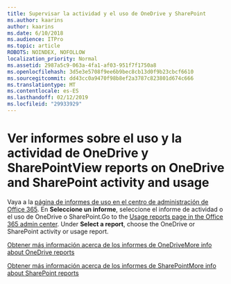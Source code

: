 ```yaml
---
title: Supervisar la actividad y el uso de OneDrive y SharePoint
ms.author: kaarins
author: kaarins
ms.date: 6/10/2018
ms.audience: ITPro
ms.topic: article
ROBOTS: NOINDEX, NOFOLLOW
localization_priority: Normal
ms.assetid: 2987a5c9-063a-4fa1-af03-951f7f1750a8
ms.openlocfilehash: 3d5e3e5708f9ee6b9bec8cb13d0f9b23cbcf6610
ms.sourcegitcommit: dd43cc0a9470f98b8ef2a3787c823801d674c666
ms.translationtype: MT
ms.contentlocale: es-ES
ms.lasthandoff: 02/12/2019
ms.locfileid: "29933929"
---
```

# <a name="view-reports-on-onedrive-and-sharepoint-activity-and-usage"></a><span data-ttu-id="2a0e8-102">Ver informes sobre el uso y la actividad de OneDrive y SharePoint</span><span class="sxs-lookup"><span data-stu-id="2a0e8-102">View reports on OneDrive and SharePoint activity and usage</span></span>

<span data-ttu-id="2a0e8-p101">Vaya a la [página de informes de uso en el centro de administración de Office 365](https://admin.microsoft.com/AdminPortal/Home). En **Seleccione un informe**, seleccione el informe de actividad o el uso de OneDrive o SharePoint.</span><span class="sxs-lookup"><span data-stu-id="2a0e8-p101">Go to the [Usage reports page in the Office 365 admin center](https://admin.microsoft.com/AdminPortal/Home). Under **Select a report**, choose the OneDrive or SharePoint activity or usage report.</span></span> 
  
[<span data-ttu-id="2a0e8-105">Obtener más información acerca de los informes de OneDrive</span><span class="sxs-lookup"><span data-stu-id="2a0e8-105">More info about OneDrive reports</span></span>](https://go.microsoft.com/fwlink/?linkid=875239)
  
[<span data-ttu-id="2a0e8-106">Obtener más información acerca de los informes de SharePoint</span><span class="sxs-lookup"><span data-stu-id="2a0e8-106">More info about SharePoint reports</span></span>](https://go.microsoft.com/fwlink/?linkid=875240)
  

